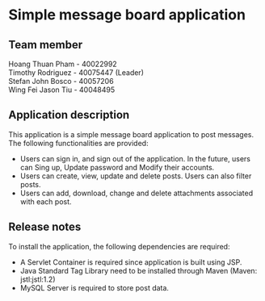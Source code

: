 # Simple message board application

## Team member
Hoang Thuan Pham - 40022992\
Timothy Rodriguez - 40075447 (Leader)\
Stefan John Bosco - 40057206\
Wing Fei Jason Tiu - 40048495

## Application description
This application is a simple message board application to post messages. The following functionalities are provided: 

- Users can sign in, and sign out of the application. In the future, users can Sing up, Update password and Modify their accounts.
- Users can create, view, update and delete posts. Users can also filter posts.
- Users can add, download, change and delete attachments associated with each post.

## Release notes
To install the application, the following dependencies are required:
- A Servlet Container is required since application is built using JSP.
- Java Standard Tag Library need to be installed through Maven (Maven: jstl:jstl:1.2)
- MySQL Server is required to store post data.

